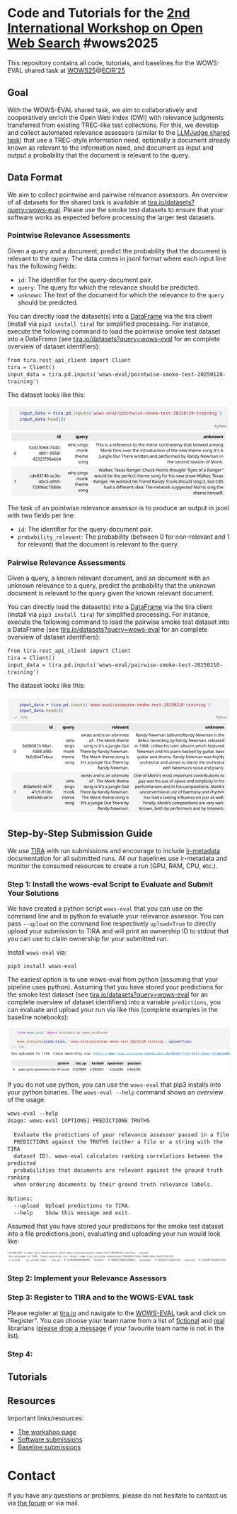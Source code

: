 # Code and Tutorials for the [2nd International Workshop on Open Web Search](https://opensearchfoundation.org/en/events-osf/wows2025) #wows2025

This repository contains all code, tutorials, and baselines for the WOWS-EVAL shared task at [WOWS25](https://opensearchfoundation.org/en/events-osf/wows2025/)@[ECIR'25](https://ecir2025.eu/)

## Goal

With the WOWS-EVAL shared task, we aim to collaboratively and cooperatively enrich the Open Web Index (OWI) with relevance judgments transferred from existing TREC-like test collections. For this, we develop and collect automated relevance assessors (similar to the [LLMJudge shared task](https://github.com/llm4eval/LLMJudge)) that use a TREC-style information need, optionally a document already known as relevant to the information need, and document as input and output a probability that the document is relevant to the query.

## Data Format

We aim to collect pointwise and pairwise relevance assessors. An overview of all datasets for the shared task is available at [tira.io/datasets?query=wows-eval](https://archive.tira.io/datasets?query=wows-eval). Please use the smoke test datasets to ensure that your software works as expected before processing the larger test datasets.

### Pointwise Relevance Assessments

Given a query and a document, predict the probability that the document is relevant to the query. The data comes in jsonl format where each input line has the following fields:

- `id`: The identifier for the query-document pair.
- `query`: The query for which the relevance should be predicted.
- `unknown`: The text of the document for which the relevance to the `query` should be predicted.

You can directly load the dataset(s) into a [DataFrame](https://pandas.pydata.org/docs/reference/api/pandas.DataFrame.html) via the tira client (install via `pip3 install tira`) for simplified processing. For instance, execute the following command to load the pointwise smoke test dataset into a DataFrame (see [tira.io/datasets?query=wows-eval](https://archive.tira.io/datasets?query=wows-eval) for an complete overview of dataset identifiers):

```
from tira.rest_api_client import Client
tira = Client()
input_data = tira.pd.inputs('wows-eval/pointwise-smoke-test-20250128-training')
```

The dataset looks like this:

![example of pointwise data](figures/pointwise-data-example.png)

The task of an pointwise relevance assessor is to produce an output in jsonl with two fields per line:
- `id`: The identifier for the query-document pair.
- `probability_relevant`: The probability (between 0 for non-relevant and 1 for relevant) that the document is relevant to the query.

### Pairwise Relevance Assessments

Given a query, a known relevant document, and an document with an unknown relevance to a query, predict the probability that the unknown document is relevant to the query given the known relevant document.

You can directly load the dataset(s) into a [DataFrame](https://pandas.pydata.org/docs/reference/api/pandas.DataFrame.html) via the tira client (install via `pip3 install tira`) for simplified processing. For instance, execute the following command to load the pairwise smoke test dataset into a DataFrame (see [tira.io/datasets?query=wows-eval](https://archive.tira.io/datasets?query=wows-eval) for an complete overview of dataset identifiers):

```
from tira.rest_api_client import Client
tira = Client()
input_data = tira.pd.inputs('wows-eval/pairwise-smoke-test-20250210-training')
```

The dataset looks like this:

![example of pointwise data](figures/pairwise-data-example.png)


## Step-by-Step Submission Guide

We use [TIRA](https://www.tira.io) with run submissions and encourage to include [ir-metadata](https://www.ir-metadata.org/) documentation for all submitted runs. All our baselines use ir-metadata and monitor the consumed resources to create a run (GPU, RAM, CPU, etc.).

### Step 1: Install the wows-eval Script to Evaluate and Submit Your Solutions

We have created a python script `wows-eval` that you can use on the command line and in python to evaluate your relevance assessor. You can pass `--upload` on the command line respectively `upload=True` to directly upload your submission to TIRA and will print an ownership ID to stdout that you can use to claim ownership for your submitted run.

Install `wows-eval` via:

```
pip3 install wows-eval
```

The easiest option is to use wows-eval from python (assuming that your pipeline uses python). Assuming that you have stored your predictions for the smoke test dataset (see [tira.io/datasets?query=wows-eval](https://archive.tira.io/datasets?query=wows-eval) for an complete overview of dataset identifiers) into a variable `predictions`, you can evaluate and upload your run via like this (complete examples in the baseline notebooks):

![example of wows-eval in python](figures/wows-eval-python.png)

If you do not use python, you can use the `wows-eval` that pip3 installs into your python binaries. The `wows-eval --help` command shows an overview of the usage:

```
wows-eval --help
Usage: wows-eval [OPTIONS] PREDICTIONS TRUTHS

  Evaluate the predictions of your relevance assessor passed in a file
  PREDICTIONS against the TRUTHS (either a file or a string with the TIRA
  dataset ID). wows-eval calculates ranking correlations between the predicted
  probabilities that documents are relevant against the ground truth ranking
  when ordering documents by their ground truth relevance labels.

Options:
  --upload  Upload predictions to TIRA.
  --help    Show this message and exit.
```

Assumed that you have stored your predictions for the smoke test dataset into a file predictions.jsonl, evaluating and uploading your run would look like:

![example of wows-eval in cli](figures/wows-eval-cli.png)

### Step 2: Implement your Relevance Assessors


### Step 3: Register to TIRA and to the WOWS-EVAL task

Please register at [tira.io](https://www.tira.io) and navigate to the [WOWS-EVAL](https://www.tira.io/task-overview/wows-eval/) task and click on "Register". You can choose your team name from a list of [fictional](https://en.wikipedia.org/wiki/Category:Fictional_librarians) and [real](https://en.wikipedia.org/wiki/List_of_librarians) librarians ([please drop a message](#contact) if your favourite team name is not in the list).

### Step 4: 


## Tutorials


## Resources

Important links/resources:
- [The workshop page](https://opensearchfoundation.org/en/events-osf/wows2025)
- [Software submissions](https://www.tira.io/task-overview/workshop-on-open-web-search/)
- [Baseline submissions](https://github.com/OpenWebSearch/wows-code/tree/main/ecir25/baselines)

# Contact

If you have any questions or problems, please do not hesitate to contact us via [the forum](https://www.tira.io/t/the-forum-for-the-2nd-international-workshop-on-open-web-search-wows2025) or via mail.

